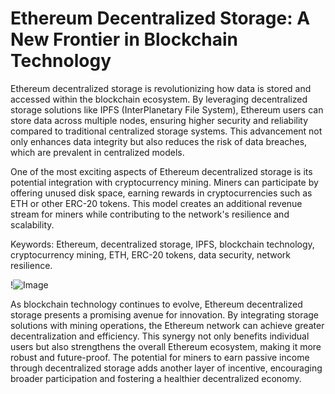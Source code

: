 # Ethereum Decentralized Storage: A New Frontier in Blockchain Technology

Ethereum decentralized storage is revolutionizing how data is stored and accessed within the blockchain ecosystem. By leveraging decentralized storage solutions like IPFS (InterPlanetary File System), Ethereum users can store data across multiple nodes, ensuring higher security and reliability compared to traditional centralized storage systems. This advancement not only enhances data integrity but also reduces the risk of data breaches, which are prevalent in centralized models.

One of the most exciting aspects of Ethereum decentralized storage is its potential integration with cryptocurrency mining. Miners can participate by offering unused disk space, earning rewards in cryptocurrencies such as ETH or other ERC-20 tokens. This model creates an additional revenue stream for miners while contributing to the network's resilience and scalability.

Keywords: Ethereum, decentralized storage, IPFS, blockchain technology, cryptocurrency mining, ETH, ERC-20 tokens, data security, network resilience.

!![Image](https://github.com/user-attachments/assets/b6e7b7a2-655e-4d44-8baa-20c566a3cb65)

As blockchain technology continues to evolve, Ethereum decentralized storage presents a promising avenue for innovation. By integrating storage solutions with mining operations, the Ethereum network can achieve greater decentralization and efficiency. This synergy not only benefits individual users but also strengthens the overall Ethereum ecosystem, making it more robust and future-proof. The potential for miners to earn passive income through decentralized storage adds another layer of incentive, encouraging broader participation and fostering a healthier decentralized economy.